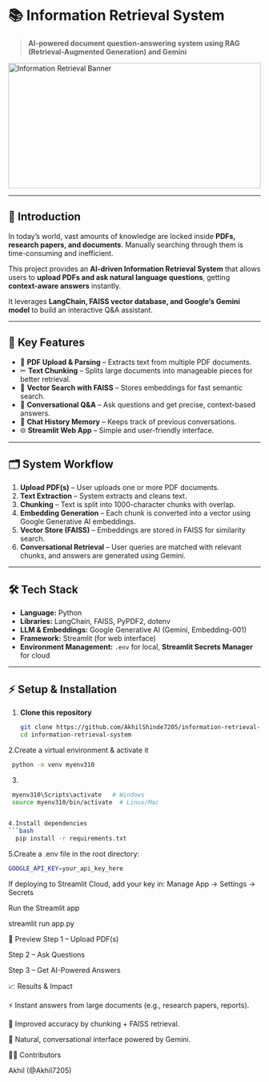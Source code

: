 # 📚 Information Retrieval System  

> **AI-powered document question-answering system using RAG (Retrieval-Augmented Generation) and Gemini**  

<img src="banner.png" alt="Information Retrieval Banner" height="250" width="100%">  

---

## 📌 **Introduction**  

In today’s world, vast amounts of knowledge are locked inside **PDFs, research papers, and documents**. Manually searching through them is time-consuming and inefficient.  

This project provides an **AI-driven Information Retrieval System** that allows users to **upload PDFs and ask natural language questions**, getting **context-aware answers** instantly.  

It leverages **LangChain, FAISS vector database, and Google’s Gemini model** to build an interactive Q&A assistant.  

---

## 🚀 **Key Features**  

- 📄 **PDF Upload & Parsing** – Extracts text from multiple PDF documents.  
- ✂ **Text Chunking** – Splits large documents into manageable pieces for better retrieval.  
- 🔎 **Vector Search with FAISS** – Stores embeddings for fast semantic search.  
- 🤖 **Conversational Q&A** – Ask questions and get precise, context-based answers.  
- 💬 **Chat History Memory** – Keeps track of previous conversations.  
- 🌐 **Streamlit Web App** – Simple and user-friendly interface.  

---

## 🗂 **System Workflow**  

1. **Upload PDF(s)** – User uploads one or more PDF documents.  
2. **Text Extraction** – System extracts and cleans text.  
3. **Chunking** – Text is split into 1000-character chunks with overlap.  
4. **Embedding Generation** – Each chunk is converted into a vector using Google Generative AI embeddings.  
5. **Vector Store (FAISS)** – Embeddings are stored in FAISS for similarity search.  
6. **Conversational Retrieval** – User queries are matched with relevant chunks, and answers are generated using Gemini.  

---

## 🛠 **Tech Stack**  

- **Language:** Python  
- **Libraries:** LangChain, FAISS, PyPDF2, dotenv  
- **LLM & Embeddings:** Google Generative AI (Gemini, Embedding-001)  
- **Framework:** Streamlit (for web interface)  
- **Environment Management:** `.env` for local, **Streamlit Secrets Manager** for cloud  

---

## ⚡ **Setup & Installation**  

1. **Clone this repository**  
   ```bash
   git clone https://github.com/AkhilShinde7205/information-retrieval-system.git
   cd information-retrieval-system
2.Create a virtual environment & activate it
  ```bash
   python -m venv myenv310
  ```
3.
  ```bash
   myenv310\Scripts\activate   # Windows
   source myenv310/bin/activate  # Linux/Mac


4.Install dependencies
  ```bash
    pip install -r requirements.txt
  ```
5.Create a .env file in the root directory:
  ```bash
  GOOGLE_API_KEY=your_api_key_here
  ```

If deploying to Streamlit Cloud, add your key in:
Manage App → Settings → Secrets

Run the Streamlit app

streamlit run app.py

📸 Preview
Step 1 – Upload PDF(s)

Step 2 – Ask Questions

Step 3 – Get AI-Powered Answers

📈 Results & Impact

⚡ Instant answers from large documents (e.g., research papers, reports).

🔎 Improved accuracy by chunking + FAISS retrieval.

🤖 Natural, conversational interface powered by Gemini.

👨‍💻 Contributors

Akhil (@Akhil7205)
















